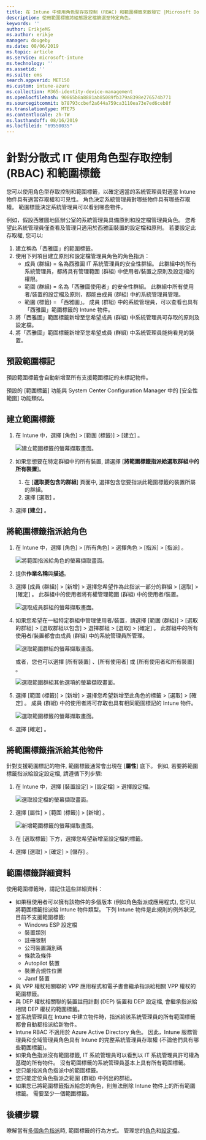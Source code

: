 ```yaml
---
title: 在 Intune 中使用角色型存取控制 (RBAC) 和範圍標籤來散發它 |Microsoft Docs
description: 使用範圍標籤將組態設定檔篩選至特定角色。
keywords: ''
author: ErikjeMS
ms.author: erikje
manager: dougeby
ms.date: 08/06/2019
ms.topic: article
ms.service: microsoft-intune
ms.technology: ''
ms.assetid: ''
ms.suite: ems
search.appverid: MET150
ms.custom: intune-azure
ms.collection: M365-identity-device-management
ms.openlocfilehash: 90865b8a8881ab85089fb379a8398e276574b771
ms.sourcegitcommit: b78793ccbef2a644a759ca3110ea73e7ed6ceb8f
ms.translationtype: MTE75
ms.contentlocale: zh-TW
ms.lasthandoff: 08/16/2019
ms.locfileid: "69550035"
---
```

# <a name="use-role-based-access-control-rbac-and-scope-tags-for-distributed-it"></a>針對分散式 IT 使用角色型存取控制 (RBAC) 和範圍標籤

您可以使用角色型存取控制和範圍標籤，以確定適當的系統管理員對適當 Intune 物件具有適當存取權和可見性。 角色決定系統管理員對哪些物件具有哪些存取權。 範圍標籤決定系統管理員可以看到哪些物件。

例如，假設西雅圖地區辦公室的系統管理員具備原則和設定檔管理員角色。 您希望此系統管理員僅查看及管理只適用於西雅圖裝置的設定檔和原則。 若要設定此存取權, 您可以:

1. 建立稱為「西雅圖」的範圍標籤。
2. 使用下列項目建立原則和設定檔管理員角色的角色指派： 
    - 成員 (群組) = 名為西雅圖 IT 系統管理員的安全性群組。 此群組中的所有系統管理員，都將具有管理範圍 (群組) 中使用者/裝置之原則及設定檔的權限。
    - 範圍 (群組) = 名為「西雅圖使用者」的安全性群組。 此群組中所有使用者/裝置的設定檔及原則，都能由成員 (群組) 中的系統管理員管理。 
    - 範圍 (標籤) = 「西雅圖」。 成員 (群組) 中的系統管理員，可以查看也具有「西雅圖」範圍標籤的 Intune 物件。
3. 將「西雅圖」範圍標籤新增至您希望成員 (群組) 中系統管理員可存取的原則及設定檔。
4. 將「西雅圖」範圍標籤新增至您希望成員 (群組) 中系統管理員能夠看見的裝置。 

## <a name="default-scope-tag"></a>預設範圍標記
預設範圍標籤會自動新增至所有支援範圍標記的未標記物件。

預設的 [範圍標籤] 功能與 System Center Configuration Manager 中的 [安全性範圍] 功能類似。 

## <a name="to-create-a-scope-tag"></a>建立範圍標籤

1. 在 Intune 中，選擇 [角色]   > [範圍 (標籤)]   > [建立]  。

    ![建立範圍標籤的螢幕擷取畫面。](./media/scope-tags/create-scope-tag.png)

3. 如果您想要在特定群組中的所有裝置, 請選擇 [**將範圍標籤指派給選取群組中的所有裝置**]。
    1. 在 [**選取要包含的群組**] 頁面中, 選擇包含您要指派此範圍標籤的裝置所屬的群組。
    2. 選擇 [選取]  。
4. 選擇 **[建立]** 。

## <a name="to-assign-a-scope-tag-to-a-role"></a>將範圍標籤指派給角色

1. 在 Intune 中，選擇 [角色]   > [所有角色]  > 選擇角色 > [指派]   > [指派]  。

    ![將範圍指派給角色的螢幕擷取畫面。](./media/scope-tags/assign-scope-to-role.png)

2. 提供**作業名稱**與**描述**。
3. 選擇 [成員 (群組)]   > [新增]  > 選擇您希望作為此指派一部分的群組 > [選取]   > [確定]  。 此群組中的使用者將有權管理範圍 (群組) 中的使用者/裝置。

    ![選取成員群組的螢幕擷取畫面。](./media/scope-tags/select-member-groups.png)

4. 如果您希望在一組特定群組中管理使用者/裝置，請選擇 [範圍 (群組)]   > [選取的群組]   > [選取群組以包含]  > 選擇群組 > [選取]   > [確定]  。 此群組中的所有使用者/裝置都會由成員 (群組) 中的系統管理員所管理。

    ![選取範圍群組的螢幕擷取畫面。](./media/scope-tags/select-scope-groups.png)

    或者，您也可以選擇 [所有裝置]  、[所有使用者]  或 [所有使用者和所有裝置]  。

    ![選取範圍群組其他選項的螢幕擷取畫面。](./media/scope-tags/scope-group-other-options.png)
    
5. 選擇 [範圍 (標籤)]   > [新增]  > 選擇您希望新增至此角色的標籤 > [選取]   > [確定]  。 成員 (群組) 中的使用者將可存取也具有相同範圍標記的 Intune 物件。

    ![選取範圍標籤的螢幕擷取畫面。](./media/scope-tags/select-scope-tags.png)

6. 選擇 [確定]  。 

## <a name="assign-scope-tags-to-other-objects"></a>將範圍標籤指派給其他物件

針對支援範圍標記的物件, 範圍標籤通常會出現在 [**屬性**] 底下。 例如, 若要將範圍標籤指派給設定設定檔, 請遵循下列步驟:

1. 在 Intune 中，選擇 [裝置設定]   > [設定檔]  > 選擇設定檔。

    ![選取設定檔的螢幕擷取畫面。](./media/scope-tags/choose-profile.png)

2. 選擇 [屬性]   > [範圍 (標籤)]   > [新增]  。

    ![新增範圍標籤的螢幕擷取畫面。](./media/scope-tags/add-scope-tags.png)

3. 在 [選取標籤]  下方，選擇您希望新增至設定檔的標籤。
4. 選擇 [選取]   > [確定]   > [儲存]  。


## <a name="scope-tag-details"></a>範圍標籤詳細資料
使用範圍標籤時，請記住這些詳細資料： 

- 如果租使用者可以擁有該物件的多個版本 (例如角色指派或應用程式), 您可以將範圍標籤指派給 Intune 物件類型。
  下列 Intune 物件是此規則的例外狀況, 目前不支援範圍標籤:
    - Windows ESP 設定檔
    - 裝置類別
    - 註冊限制
    - 公司裝置識別碼
    - 條款及條件
    - Autopilot 裝置
    - 裝置合規性位置
    - Jamf 裝置
- 與 VPP 權杖相關聯的 VPP 應用程式和電子書會繼承指派給相關 VPP 權杖的範圍標籤。
- 與 DEP 權杖相關聯的裝置註冊計劃 (DEP) 裝置和 DEP 設定檔, 會繼承指派給相關 DEP 權杖的範圍標籤。
- 當系統管理員在 Intune 中建立物件時，指派給該系統管理員的所有範圍標籤都會自動都指派給新物件。
- Intune RBAC 不適用於 Azure Active Directory 角色。 因此，Intune 服務管理員和全域管理員角色具有 Intune 的完整系統管理員存取權 (不論他們具有哪些範圍標籤)。
- 如果角色指派沒有範圍標籤, IT 系統管理員可以看到以 IT 系統管理員許可權為基礎的所有物件。 沒有範圍標籤的系統管理員基本上具有所有範圍標籤。
- 您只能指派角色指派中的範圍標籤。
- 您只能定位角色指派之範圍 (群組) 中列出的群組。
- 如果您已將範圍標籤指派給您的角色，則無法刪除 Intune 物件上的所有範圍標籤。 需要至少一個範圍標籤。

## <a name="next-steps"></a>後續步驟

瞭解當有[多個角色指派](role-based-access-control.md#multiple-role-assignments)時, 範圍標籤的行為方式。
管理您的[角色](role-based-access-control.md)和[設定檔](device-profile-assign.md)。
